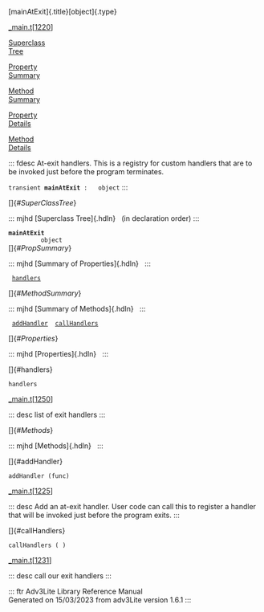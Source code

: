 [mainAtExit]{.title}[object]{.type}

[\_main.t](../file/_main.t.html)\[[1220](../source/_main.t.html#1220)\]

[Superclass\
Tree](#_SuperClassTree_)

[Property\
Summary](#_PropSummary_)

[Method\
Summary](#_MethodSummary_)

[Property\
Details](#_Properties_)

[Method\
Details](#_Methods_)

::: fdesc
At-exit handlers. This is a registry for custom handlers that are to be
invoked just before the program terminates.

`transient `**`mainAtExit`**` :   object`
:::

[]{#_SuperClassTree_}

::: mjhd
[Superclass Tree]{.hdln}   (in declaration order)
:::

**`mainAtExit`**\
`         object`\
[]{#_PropSummary_}

::: mjhd
[Summary of Properties]{.hdln}  
:::

` `[`handlers`](#handlers)`  `

[]{#_MethodSummary_}

::: mjhd
[Summary of Methods]{.hdln}  
:::

` `[`addHandler`](#addHandler)`  `[`callHandlers`](#callHandlers)`  `

[]{#_Properties_}

::: mjhd
[Properties]{.hdln}  
:::

[]{#handlers}

`handlers`

[\_main.t](../file/_main.t.html)\[[1250](../source/_main.t.html#1250)\]

::: desc
list of exit handlers
:::

[]{#_Methods_}

::: mjhd
[Methods]{.hdln}  
:::

[]{#addHandler}

`addHandler (func)`

[\_main.t](../file/_main.t.html)\[[1225](../source/_main.t.html#1225)\]

::: desc
Add an at-exit handler. User code can call this to register a handler
that will be invoked just before the program exits.
:::

[]{#callHandlers}

`callHandlers ( )`

[\_main.t](../file/_main.t.html)\[[1231](../source/_main.t.html#1231)\]

::: desc
call our exit handlers
:::

::: ftr
Adv3Lite Library Reference Manual\
Generated on 15/03/2023 from adv3Lite version 1.6.1
:::
